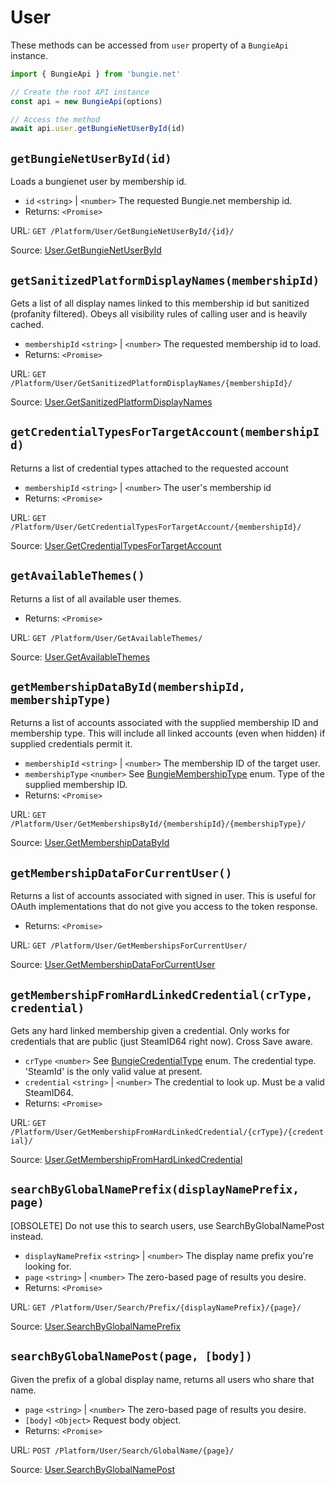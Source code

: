 # User

These methods can be accessed from `user` property of a `BungieApi` instance.

```javascript
import { BungieApi } from 'bungie.net'

// Create the root API instance
const api = new BungieApi(options)

// Access the method
await api.user.getBungieNetUserById(id)
```

## `getBungieNetUserById(id)`

Loads a bungienet user by membership id.

- `id` `<string>` | `<number>` The requested Bungie.net membership id.
- Returns: `<Promise>`

URL: `GET /Platform/User/GetBungieNetUserById/{id}/`

Source: [User.GetBungieNetUserById](https://bungie-net.github.io/#User.GetBungieNetUserById)

## `getSanitizedPlatformDisplayNames(membershipId)`

Gets a list of all display names linked to this membership id but sanitized (profanity filtered). Obeys all visibility rules of calling user and is heavily cached.

- `membershipId` `<string>` | `<number>` The requested membership id to load.
- Returns: `<Promise>`

URL: `GET /Platform/User/GetSanitizedPlatformDisplayNames/{membershipId}/`

Source: [User.GetSanitizedPlatformDisplayNames](https://bungie-net.github.io/#User.GetSanitizedPlatformDisplayNames)

## `getCredentialTypesForTargetAccount(membershipId)`

Returns a list of credential types attached to the requested account

- `membershipId` `<string>` | `<number>` The user's membership id
- Returns: `<Promise>`

URL: `GET /Platform/User/GetCredentialTypesForTargetAccount/{membershipId}/`

Source: [User.GetCredentialTypesForTargetAccount](https://bungie-net.github.io/#User.GetCredentialTypesForTargetAccount)

## `getAvailableThemes()`

Returns a list of all available user themes.

- Returns: `<Promise>`

URL: `GET /Platform/User/GetAvailableThemes/`

Source: [User.GetAvailableThemes](https://bungie-net.github.io/#User.GetAvailableThemes)

## `getMembershipDataById(membershipId, membershipType)`

Returns a list of accounts associated with the supplied membership ID and membership type. This will include all linked accounts (even when hidden) if supplied credentials permit it.

- `membershipId` `<string>` | `<number>` The membership ID of the target user.
- `membershipType` `<number>` See [BungieMembershipType](./Enums.md#BungieMembershipType) enum. Type of the supplied membership ID.
- Returns: `<Promise>`

URL: `GET /Platform/User/GetMembershipsById/{membershipId}/{membershipType}/`

Source: [User.GetMembershipDataById](https://bungie-net.github.io/#User.GetMembershipDataById)

## `getMembershipDataForCurrentUser()`

Returns a list of accounts associated with signed in user. This is useful for OAuth implementations that do not give you access to the token response.

- Returns: `<Promise>`

URL: `GET /Platform/User/GetMembershipsForCurrentUser/`

Source: [User.GetMembershipDataForCurrentUser](https://bungie-net.github.io/#User.GetMembershipDataForCurrentUser)

## `getMembershipFromHardLinkedCredential(crType, credential)`

Gets any hard linked membership given a credential. Only works for credentials that are public (just SteamID64 right now). Cross Save aware.

- `crType` `<number>` See [BungieCredentialType](./Enums.md#BungieCredentialType) enum. The credential type. 'SteamId' is the only valid value at present.
- `credential` `<string>` | `<number>` The credential to look up. Must be a valid SteamID64.
- Returns: `<Promise>`

URL: `GET /Platform/User/GetMembershipFromHardLinkedCredential/{crType}/{credential}/`

Source: [User.GetMembershipFromHardLinkedCredential](https://bungie-net.github.io/#User.GetMembershipFromHardLinkedCredential)

## `searchByGlobalNamePrefix(displayNamePrefix, page)`

[OBSOLETE] Do not use this to search users, use SearchByGlobalNamePost instead.

- `displayNamePrefix` `<string>` | `<number>` The display name prefix you're looking for.
- `page` `<string>` | `<number>` The zero-based page of results you desire.
- Returns: `<Promise>`

URL: `GET /Platform/User/Search/Prefix/{displayNamePrefix}/{page}/`

Source: [User.SearchByGlobalNamePrefix](https://bungie-net.github.io/#User.SearchByGlobalNamePrefix)

## `searchByGlobalNamePost(page, [body])`

Given the prefix of a global display name, returns all users who share that name.

- `page` `<string>` | `<number>` The zero-based page of results you desire.
- `[body]` `<Object>` Request body object.
- Returns: `<Promise>`

URL: `POST /Platform/User/Search/GlobalName/{page}/`

Source: [User.SearchByGlobalNamePost](https://bungie-net.github.io/#User.SearchByGlobalNamePost)

